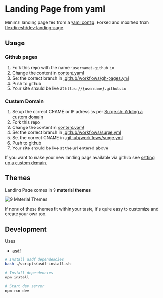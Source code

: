 # Landing Page from yaml

Minimal landing page fed from a [yaml config](content.yaml). Forked and modified from [flexdinesh/dev-landing-page](https://github.com/flexdinesh/dev-landing-page).

## Usage

### Github pages

1. Fork this repo with the name `{username}.github.io`
1. Change the content in [content.yaml](content.yaml)
1. Set the correct branch in [.github/workflows/gh-pages.yml](.github/workflows/gh-pages.yml#L5)
1. Push to github
1. Your site should be live at `https://{username}.github.io`

### Custom Domain

1. Setup the correct CNAME or IP adress as per [Surge.sh: Adding a custom domain](https://surge.sh/help/adding-a-custom-domain)
1. Fork this repo
1. Change the content in [content.yaml](content.yaml)
1. Set the correct branch in [.github/workflows/surge.yml](.github/workflows/surge.yml#L5)
1. Set the correct CNAME in [.github/workflows/surge.yml](.github/workflows/surge.yml#L19)
1. Push to github
1. Your site should be live at the url entered above

If you want to make your new landing page available via github see [setting up a custom domain](https://help.github.com/articles/quick-start-setting-up-a-custom-domain/).

## Themes

Landing Page comes in 9 **material themes**.

![9 Material Themes](https://image.ibb.co/jJVKCn/dev_landing_page_themes.jpg)

If none of these themes fit within your taste, it's quite easy to customize and create your own too.

## Development

Uses

-   [asdf](https//asdf-vm.com)

```bash
# Install asdf dependencies
bash ./scripts/asdf-install.sh

# Install dependencies
npm install

# Start dev server
npm run dev
```

